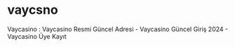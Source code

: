 # vaycsno
Vaycasino : Vaycasino Resmi Güncel Adresi - Vaycasino Güncel Giriş 2024 - Vaycasino Üye Kayıt
